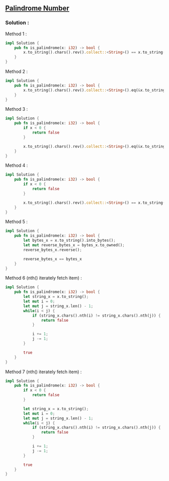 ## [Palindrome Number](https://leetcode.com/problems/palindrome-number)

### Solution :

Method 1 :
```rust
impl Solution {
    pub fn is_palindrome(x: i32) -> bool {
        x.to_string().chars().rev().collect::<String>() == x.to_string()
    }
}
```

Method 2 :
```rust
impl Solution {
    pub fn is_palindrome(x: i32) -> bool {
        x.to_string().chars().rev().collect::<String>().eq(&x.to_string())
    }
}
```

Method 3 :
```rust
impl Solution {
    pub fn is_palindrome(x: i32) -> bool {
        if x < 0 {
            return false
        }

        x.to_string().chars().rev().collect::<String>().eq(&x.to_string())
    }
}
```

Method 4 :
```rust
impl Solution {
    pub fn is_palindrome(x: i32) -> bool {
        if x < 0 {
            return false
        }

        x.to_string().chars().rev().collect::<String>() == x.to_string()
    }
}
```

Method 5 :
```rust
impl Solution {
    pub fn is_palindrome(x: i32) -> bool {
        let bytes_x = x.to_string().into_bytes();
        let mut reverse_bytes_x = bytes_x.to_owned();
        reverse_bytes_x.reverse();

        reverse_bytes_x == bytes_x
    }
}
```

Method 6 (nth() iterately fetch item) :
```rust
impl Solution {
    pub fn is_palindrome(x: i32) -> bool {
        let string_x = x.to_string();
        let mut i = 0;
        let mut j = string_x.len() - 1;
        while(i < j) {
            if (string_x.chars().nth(i) != string_x.chars().nth(j)) {
                return false
            }

            i += 1;
            j -= 1;
        }

        true
    }
}
```

Method 7 (nth() iterately fetch item) :
```rust
impl Solution {
    pub fn is_palindrome(x: i32) -> bool {
        if x < 0 {
            return false
        }

        let string_x = x.to_string();
        let mut i = 0;
        let mut j = string_x.len() - 1;
        while(i < j) {
            if (string_x.chars().nth(i) != string_x.chars().nth(j)) {
                return false
            }

            i += 1;
            j -= 1;
        }

        true
    }
}
```
